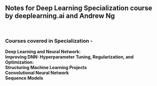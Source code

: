 
<h2> Notes for <b>Deep Learning Specialization</b> course by deeplearning.ai and Andrew Ng </h2>

<br> 
<h3>Courses covered in Specialization -</h3>
<b>Deep Learning and Neural Network:</b><br>
<b>Improving DNN: Hyperparameter Tuning, Regularization, and Optimization:</b><br>
<b>Structuring Machine Learning Projects</b><br>
<b>Convolutional Neural Network</b><br>
<b>Sequence Models</b>
